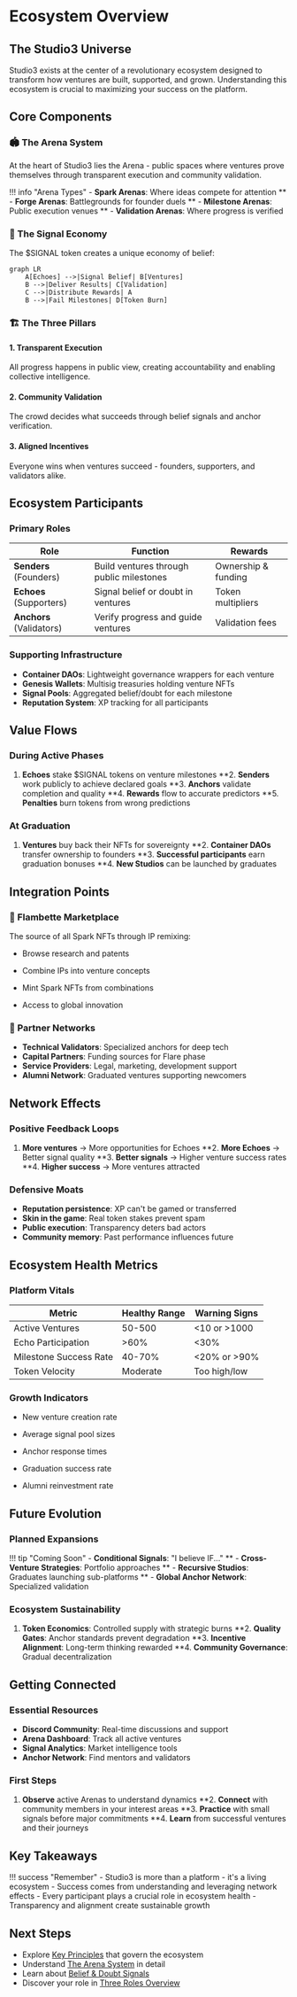 # Ecosystem Overview

## The Studio3 Universe

Studio3 exists at the center of a revolutionary ecosystem designed to transform how ventures are built, supported, and grown. Understanding this ecosystem is crucial to maximizing your success on the platform.

## Core Components

### 🏟️ The Arena System

At the heart of Studio3 lies the Arena - public spaces where ventures prove themselves through transparent execution and community validation.

!!! info "Arena Types"
    - **Spark Arenas**: Where ideas compete for attention
**    - **Forge Arenas**: Battlegrounds for founder duels
**    - **Milestone Arenas**: Public execution venues
**    - **Validation Arenas**: Where progress is verified
### 📡 The Signal Economy

The $SIGNAL token creates a unique economy of belief:

```mermaid
graph LR
    A[Echoes] -->|Signal Belief| B[Ventures]
    B -->|Deliver Results| C[Validation]
    C -->|Distribute Rewards| A
    B -->|Fail Milestones| D[Token Burn]
```

### 🏗️ The Three Pillars

<div class="grid cards">
    <div class="card">
        <h4>1. Transparent Execution</h4>
        <p>All progress happens in public view, creating accountability and enabling collective intelligence.</p>
    </div>
    <div class="card">
        <h4>2. Community Validation</h4>
        <p>The crowd decides what succeeds through belief signals and anchor verification.</p>
    </div>
    <div class="card">
        <h4>3. Aligned Incentives</h4>
        <p>Everyone wins when ventures succeed - founders, supporters, and validators alike.</p>
    </div>
</div>

## Ecosystem Participants

### Primary Roles

| Role | Function | Rewards |
|------|----------|----------|
| **Senders** (Founders) | Build ventures through public milestones | Ownership & funding |
| **Echoes** (Supporters) | Signal belief or doubt in ventures | Token multipliers |
| **Anchors** (Validators) | Verify progress and guide ventures | Validation fees |

### Supporting Infrastructure

- **Container DAOs**: Lightweight governance wrappers for each venture
- **Genesis Wallets**: Multisig treasuries holding venture NFTs
- **Signal Pools**: Aggregated belief/doubt for each milestone
- **Reputation System**: XP tracking for all participants
## Value Flows

### During Active Phases

1. **Echoes** stake $SIGNAL tokens on venture milestones
**2. **Senders** work publicly to achieve declared goals
**3. **Anchors** validate completion and quality
**4. **Rewards** flow to accurate predictors
**5. **Penalties** burn tokens from wrong predictions
### At Graduation

1. **Ventures** buy back their NFTs for sovereignty
**2. **Container DAOs** transfer ownership to founders
**3. **Successful participants** earn graduation bonuses
**4. **New Studios** can be launched by graduates
## Integration Points

### 🎨 Flambette Marketplace

The source of all Spark NFTs through IP remixing:

- Browse research and patents

- Combine IPs into venture concepts
- Mint Spark NFTs from combinations
- Access to global innovation

### 🤝 Partner Networks

- **Technical Validators**: Specialized anchors for deep tech
- **Capital Partners**: Funding sources for Flare phase
- **Service Providers**: Legal, marketing, development support
- **Alumni Network**: Graduated ventures supporting newcomers
## Network Effects

### Positive Feedback Loops

1. **More ventures** → More opportunities for Echoes
**2. **More Echoes** → Better signal quality
**3. **Better signals** → Higher venture success rates
**4. **Higher success** → More ventures attracted
### Defensive Moats

- **Reputation persistence**: XP can't be gamed or transferred
- **Skin in the game**: Real token stakes prevent spam
- **Public execution**: Transparency deters bad actors
- **Community memory**: Past performance influences future
## Ecosystem Health Metrics

### Platform Vitals

| Metric | Healthy Range | Warning Signs |
|--------|---------------|---------------|
| Active Ventures | 50-500 | <10 or >1000 |
| Echo Participation | >60% | <30% |
| Milestone Success Rate | 40-70% | <20% or >90% |
| Token Velocity | Moderate | Too high/low |

### Growth Indicators

- New venture creation rate

- Average signal pool sizes
- Anchor response times
- Graduation success rate
- Alumni reinvestment rate

## Future Evolution

### Planned Expansions

!!! tip "Coming Soon"
    - **Conditional Signals**: "I believe IF..."
**    - **Cross-Venture Strategies**: Portfolio approaches
**    - **Recursive Studios**: Graduates launching sub-platforms
**    - **Global Anchor Network**: Specialized validation
### Ecosystem Sustainability

1. **Token Economics**: Controlled supply with strategic burns
**2. **Quality Gates**: Anchor standards prevent degradation
**3. **Incentive Alignment**: Long-term thinking rewarded
**4. **Community Governance**: Gradual decentralization
## Getting Connected

### Essential Resources

- **Discord Community**: Real-time discussions and support
- **Arena Dashboard**: Track all active ventures
- **Signal Analytics**: Market intelligence tools
- **Anchor Network**: Find mentors and validators
### First Steps

1. **Observe** active Arenas to understand dynamics
**2. **Connect** with community members in your interest areas
**3. **Practice** with small signals before major commitments
**4. **Learn** from successful ventures and their journeys
## Key Takeaways

!!! success "Remember"
    - Studio3 is more than a platform 
    - it's a living ecosystem
    - Success comes from understanding and leveraging network effects
    - Every participant plays a crucial role in ecosystem health
    - Transparency and alignment create sustainable growth

## Next Steps

- Explore [Key Principles](key-principles.md) that govern the ecosystem
- Understand [The Arena System](arena-system.md) in detail
- Learn about [Belief & Doubt Signals](belief-signals.md)
- Discover your role in [Three Roles Overview](roles-overview.md)